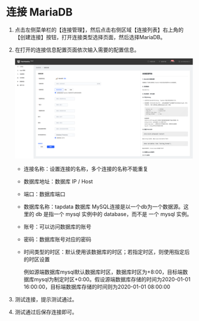 # 连接 MariaDB

1. 点击左侧菜单栏的【连接管理】，然后点击右侧区域【连接列表】右上角的【创建连接】按钮，打开连接类型选择页面，然后选择MariaDB。

2. 在打开的连接信息配置页面依次输入需要的配置信息。

   ![](../../../images/connect_mariadb.png)

   * 连接名称：设置连接的名称，多个连接的名称不能重复

   * 数据库地址：数据库 IP / Host

   * 端口：数据库端口

   * 数据库名称：tapdata 数据库 MySQL连接是以一个db为一个数据源。这里的 db 是指一个 mysql 实例中的 database，而不是 一个 mysql 实例。

   * 账号：可以访问数据库的账号

   * 密码：数据库账号对应的密码

   * 时间类型的时区：默认使用该数据库的时区；若指定时区，则使用指定后的时区设置

     例如源端数据库mysql默认数据库时区，数据库时区为+8:00，目标端数据库mysql为制定时区+0:00。假设源端数据库存储的时间为2020-01-01 16:00:00，目标端数据库存储的时间则为2020-01-01 08:00:00

3. 测试连接，提示测试通过。

4. 测试通过后保存连接即可。